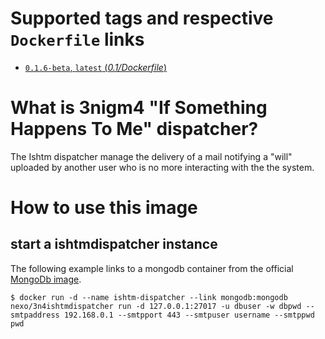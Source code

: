 # Supported tags and respective `Dockerfile` links

-	[`0.1.6-beta`, `latest` (*0.1/Dockerfile*)](https://github.com/nexocrew/docker_3nigm4_ishtmdispatcher/0.1/Dockerfile)

# What is 3nigm4 "If Something Happens To Me" dispatcher?
The Ishtm dispatcher manage the delivery of a mail notifying a "will" uploaded by another user who is no more interacting with the the system.

# How to use this image

## start a ishtmdispatcher instance

The following example links to a mongodb container from the official [MongoDb image](https://hub.docker.com/_/mongo/).

```console
$ docker run -d --name ishtm-dispatcher --link mongodb:mongodb nexo/3n4ishtmdispatcher run -d 127.0.0.1:27017 -u dbuser -w dbpwd --smtpaddress 192.168.0.1 --smtpport 443 --smtpuser username --smtppwd pwd 
```
